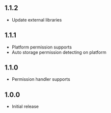## 1.1.2

* Update external libraries

## 1.1.1

* Platform permission supports
* Auto storage permission detecting on platform

## 1.1.0

* Permission handler supports

## 1.0.0

* Initial release
